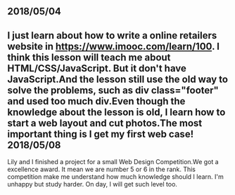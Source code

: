2018/05/04
----------
I just learn about how to write a online retailers website in https://www.imooc.com/learn/100. I think this lesson will teach me about HTML/CSS/JavaScript. But it don't have JavaScript.And the lesson still use the old way to solve the problems, such as div class="footer" and used too much div.Even though the knowledge about the lesson is old, I learn how to start a web layout and cut photos.The most important thing is I get my first web case!
2018/05/08
----------
Lily and I finished a project for a small Web Design Competition.We got a excellence award. It mean we are number 5 or 6 in the rank. This competition make me understand how much knowledge should I learn. I'm unhappy but study harder. On day, I will get such level too.


